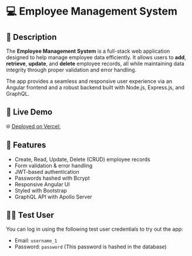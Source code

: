 # 💻 Employee Management System

## 📄 Description

The **Employee Management System** is a full-stack web application designed to help manage employee data efficiently. It allows users to **add**, **retrieve**, **update**, and **delete** employee records, all while maintaining data integrity through proper validation and error handling.

The app provides a seamless and responsive user experience via an Angular frontend and a robust backend built with Node.js, Express.js, and GraphQL.

## 🚀 Live Demo

🌐 [Deployed on Vercel: ](https://100749684-comp3133-assignment2.vercel.app/login)  

## 🌟 Features

- Create, Read, Update, Delete (CRUD) employee records
- Form validation & error handling
- JWT-based authentication
- Passwords hashed with Bcrypt
- Responsive Angular UI
- Styled with Bootstrap
- GraphQL API with Apollo Server

## 🧑‍💼 Test User

You can log in using the following test user credentials to try out the app:
- Email: `username_1`
- Password: `password` (This password is hashed in the database)
